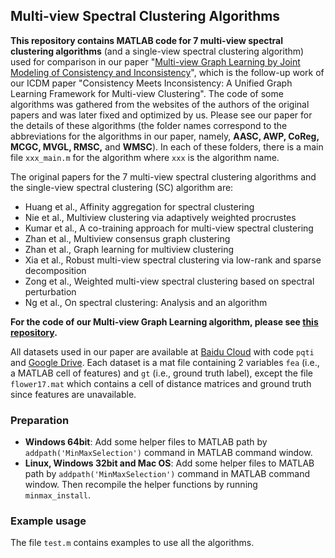 ## Multi-view Spectral Clustering Algorithms
**This repository contains MATLAB code for 7 multi-view spectral clustering algorithms** (and a single-view spectral clustering algorithm) used for comparison in our paper  "[Multi-view Graph Learning by Joint Modeling of Consistency and Inconsistency](https://arxiv.org/abs/2008.10208)", which is the follow-up work of our ICDM paper "Consistency Meets Inconsistency: A Unified Graph Learning Framework for Multi-view Clustering". 
The code of some algorithms was gathered from the websites of the authors of the original papers and was later fixed and optimized by us. 
Please see our paper for the details of these algorithms (the folder names correspond to the abbreviations for the algorithms in our paper, namely, **AASC, AWP, CoReg, MCGC, MVGL, RMSC,** and **WMSC**). In each of these folders, there is a main file `xxx_main.m` for the algorithm where `xxx` is the algorithm name.  

The original papers for the 7 multi-view spectral clustering algorithms and the single-view spectral clustering (SC) algorithm are:
* Huang et al., Affinity aggregation for spectral clustering
* Nie et al., Multiview clustering via adaptively weighted procrustes
* Kumar et al., A co-training approach for multi-view spectral clustering
* Zhan et al., Multiview consensus graph clustering
* Zhan et al., Graph learning for multiview clustering
* Xia et al., Robust multi-view spectral clustering via low-rank and sparse decomposition
* Zong et al., Weighted multi-view spectral clustering based on spectral perturbation
* Ng et al., On spectral clustering: Analysis and an algorithm


**For the code of our Multi-view Graph Learning algorithm, please see [this repository](https://github.com/youweiliang/Multi-view_Graph_Learning).**

All datasets used in our paper are available at [Baidu Cloud](https://pan.baidu.com/s/1bAfDcgH3NguqWM6saDTv1g) with code `pqti` and [Google Drive](https://drive.google.com/drive/folders/1UtjL0Og7ALs9AJq9XnkdrYUmr5rudCyk?usp=sharing). Each dataset is a mat file containing 2 variables `fea` (i.e., a MATLAB cell of features) and `gt` (i.e., ground truth label), except the file `flower17.mat` which contains a cell of distance matrices and ground truth since features are unavailable. 


### Preparation
* **Windows 64bit**: 
Add some helper files to MATLAB path by `addpath('MinMaxSelection')` command in MATLAB command window.
* **Linux, Windows 32bit and Mac OS**: 
Add some helper files to MATLAB path by `addpath('MinMaxSelection')` command in MATLAB command window. Then recompile the helper functions by running `minmax_install`.


### Example usage
The file `test.m` contains examples to use all the algorithms. 
